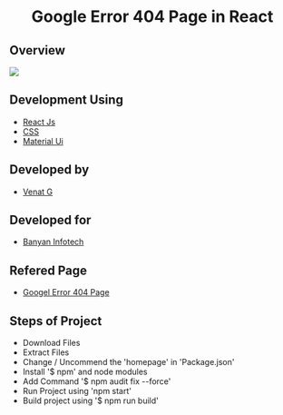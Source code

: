 <h1 align="center">Google Error 404 Page in React</h1>

## Overview

<a href="https://github.com/Venkat-Banyan/Venkat-Banyan/edit/main/Google_React_404"><img src="https://github.com/Venkat-Banyan/Venkat-Banyan/blob/main/Google_React_404/Google_404_React_Image.png"></a>


## Development Using
- [React Js](https://es.reactjs.org/)
- [CSS](https://www.w3schools.com/css/css_intro.asp)
- [Material Ui](https://mui.com/)

## Developed by
- [Venat G](https://github.com/Venkat-Banyan/)

## Developed for
- [Banyan Infotech](https://www.banyaninfotech.com/)

## Refered Page
- [Googel Error 404 Page](https://google.com/404)

## Steps of Project
- Download Files
- Extract Files
- Change / Uncommend the 'homepage' in 'Package.json'
- Install '$ npm' and node modules
- Add Command '$ npm audit fix --force'
- Run Project using 'npm start'
- Build project using '$ npm run build'
